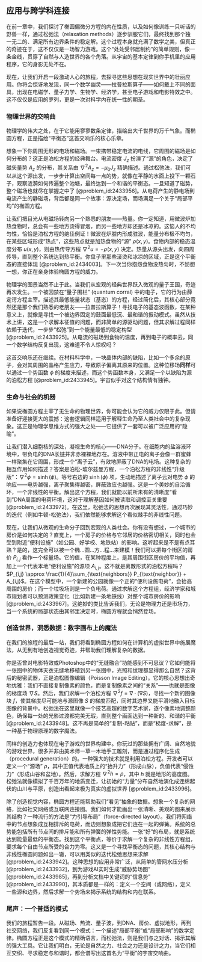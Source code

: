 ## 应用与跨学科连接

在前一章中，我们探讨了椭圆偏微分方程的内在性质，以及如何像训练一只听话的野兽一样，通过松弛法（relaxation methods）逐步驯服它们，最终找到那个独一无二的、满足所有边界条件的稳定解。这个过程本身就充满了数学之美，但真正的奇迹在于，这不仅仅是一场智力游戏。这个“处处受邻居制约”的简单规则，像一条金线，贯穿了自然与人造世界的各个角落。从宇宙的基本定律到你手机里的应用程序，它的身影无处不在。

现在，让我们开启一段激动人心的旅程，去探寻这些思想在现实世界中的壮丽应用。你将会惊讶地发现，同一个数学幽灵——拉普拉斯算子——如何戴上不同的面具，出现在电磁学、量子力学、生物学、经济学，甚至电子游戏和电影特效之中。这不仅仅是应用的罗列，更是一次对科学内在统一性的朝圣。

### 物理世界的交响曲

物理学的伟大之处，在于它能用寥寥数条定律，描绘出大千世界的万千气象。而椭圆方程，正是描绘“平衡态”这首交响乐的核心乐章。

想象一下你周围无形的电场和磁场。一束携带稳定电流的电线，它周围的磁场是如何分布的？这正是泊松方程的经典舞台。电流密度 $J_z$ 扮演了“源”的角色，决定了磁矢量势 $A_z$ 的分布，其关系由 $\nabla^2 A_z = -\mu_0 J_z$ 精确描述。通过松弛法，我们可以从这个源出发，一步步计算出空间每一点的势，就像在平静的水面上投下一颗石子，观察涟漪如何传遍整个池塘，最终达到一个和谐的平衡态。一旦知道了磁势，整个磁场也就尽在掌握之中了 [@problem_id:2433956]。从电荷产生的静电场到电流产生的静磁场，背后都是同一个故事：源决定场，而场满足一个关于“局部平均”的椭圆方程。

让我们把目光从电磁场转向另一个熟悉的朋友——热量。你一定知道，用微波炉加热食物时，总会有一些地方烫得冒烟，而另一些地方却还是冰凉的。这恼人的不均匀性，恰恰是泊松方程的绝佳例证！微波在炉腔内形成驻波，能量分布极不均匀，在某些区域形成“热点”，这些热点就是加热食物的“源” $\rho(x,y)$。食物内部的稳态温度分布 $u(x,y)$，则由热传导方程 $\nabla^2 u = -\rho(x,y)$ 决定。热量从源头出发，向四周传导，直到整个系统达到热平衡。你盘子里那些滚烫和冰凉的区域，正是这个平衡态的直接体现 [@problem_id:2434003]。下一次当你抱怨食物没热匀时，不妨想一想，你正在亲身体验椭圆方程的威力。

物理学的图景当然不止于此。当我们从宏观的经典世界跃入微观的量子王国，奇迹再次发生。一个被囚禁在“量子围栏” (quantum corral) 中的电子，它的行为由薛定谔方程主宰。描述其最低能量状态（基态）的方程，经过简化后，其核心部分竟然还是那个我们熟悉的老朋友——拉普拉斯算子！寻找电子的基态波函数，在某种意义上，就像是寻找一个被边界固定的鼓面最低沉、最和谐的振动模式。虽然从技术上讲，这是一个求解本征值的问题，而非简单的源驱动问题，但其求解过程同样依赖于迭代，一步步“松弛”到一个能量最低的稳定构型 [@problem_id:2433925]。从电流的磁场到食物的温度，再到电子的概率云，同一个数学结构反复出现，这难道不令人惊叹吗？

这首交响乐还在继续。在材料科学中，一块晶体内部的缺陷，比如一个多余的原子，会对其周围的晶格产生应力，导致原子偏离其原来的位置。这种位移场**同样**可以通过一个势函数 $\phi$ 的梯度来描述，而这个势函数本身，又满足一个以缺陷为源的泊松方程 [@problem_id:2433945]。宇宙似乎对这个结构情有独钟。

### 生命与社会的机器

如果说椭圆方程主宰了无生命的物理世界，你可能会认为它的威力仅限于此。但请准备好迎接更大的震撼：这套逻辑同样适用于解释生命乃至人类社会中的复杂现象。这正是物理学思维方式的强大之处——它提供了一套可以被广泛应用的“隐喻”。

让我们潜入细胞核的深处，凝视生命的核心——DNA分子。在细胞内的盐溶液环境中，带负电的DNA长链并非赤裸裸地存在。溶液中带正电的离子会像一群蜜蜂一样聚集在它周围，形成一个“离子云”，有效地屏蔽了DNA的电场。这种复杂的相互作用如何描述？答案是泊松-玻尔兹曼方程，一个泊松方程的非线性“升级版”：$\nabla^2 \phi = \sinh(\phi)$。等号右边的 $\sinh(\phi)$ 项，生动地描述了离子云对电势 $\phi$ 的响应——电势越强，离子聚集得越密，屏蔽效应也越强。这是一个美妙的自洽循环，一个非线性的平衡。解出这个方程，我们就能以前所未有的清晰度“看到”DNA周围的电荷环境，这对于理解基因如何被读取和调控至关重要 [@problem_id:2433972]。在这里，松弛法的思想再次展现其灵活性，通过巧妙的迭代（例如牛顿-松弛法），我们依然能够求解这个看似棘手的非线性问题。

现在，让我们从微观的生命分子回到宏观的人类社会。你有没有想过，一个城市的房价是如何决定的？直觉上，一个房子的价格与它邻居的价格密切相关，同时也会受到附近“便利设施”（如公园、好学校、地铁站）的影响。这听起来是不是有点耳熟？是的，这完全可以被一个椭...圆...方...程...来建模！我们可以把每个街区的房价 $P_{i,j}$ 看作一个标量场。它的值，在某种程度上，是其周围街区房价的平均值，再加上一个代表本地“便利设施”的源项 $A_{i,j}$。这不就是离散形式的泊松方程吗？ $P_{i,j} \approx \frac{1}{4}\sum_{\text{neighbors}} P_{\text{neighbor}} + A_{i,j}$。在这个模型中，一个新建的公园就像一个正的“便利设施电荷”，会抬高周围的房价；而一个垃圾场则是一个负电荷。通过求解这个方程组，经济学家和城市规划者可以预测政策变化（比如新建一条地铁线）对整个城市房价的影响 [@problem_id:2433967]。这绝妙的类比告诉我们，无论是物理力还是市场力，当一个系统的局部状态由其邻里决定时，椭圆方程就会悄然登场。

### 创造世界，洞悉数据：数字画布上的魔法

在我们的旅程的最后一站，我们将看到椭圆方程如何在计算机的虚拟世界中施展魔法，从无到有地创造视觉奇迹，并帮助我们理解复杂的数据。

你是否曾对电影特效或Photoshop中的“无缝融合”功能感到不可思议？它如何能将一张图中的物体天衣无缝地移植到另一张图中，光照和纹理都显得那么自然？这背后的秘密武器，正是泊松图像编辑（Poisson Image Editing）。它的核心思想出奇地优雅：我们不直接复制像素的颜色，而是复制像素之间的“关系”——也就是图像的梯度场 $\nabla S$。然后，我们求解一个泊松方程 $\nabla^2 f = \nabla \cdot (\nabla S)$，寻找一个新的图像块 $f$，使其梯度尽可能地与源图像 $S$ 的梯度匹配，同时其边界又能平滑地融入目标图像的背景中。松弛法在这里就像一个技艺高超的数字艺术家，逐个像素地调整颜色，确保每一处的光影过渡都完美无瑕，直到整个画面达到一种新的、和谐的平衡 [@problem_id:2433948]。这不再是简单的“复制-粘贴”，而是“梯度-求解”，是一种基于物理原理的数字魔法。

同样的创造力也体现在电子游戏的世界构建中。你玩过的那些拥有广阔、自然地貌的游戏世界，很多并非由美术师一草一木地手工雕刻，而是通过程序化生成（procedural generation）的。一种强大的技术就是利用泊松方程。开发者可以定义一个“源场” $\rho$，其中正值代表地质上的“抬升力”（形成山脉），负值代表“侵蚀力”（形成山谷和盆地）。然后，求解方程 $\nabla^2 h = \rho$，其中 $h$ 就是地形的高度图。松弛法就像模拟了千百万年的地质变迁，让初始的“力量”分布自然地演化成连绵起伏的山川与平原，创造出看起来极为真实的虚拟世界 [@problem_id:2433996]。

除了创造视觉内容，椭圆方程还能帮助我们“看见”抽象的数据。想象一个复杂的网络，比如社交网络或互联网连接图。我们如何才能画出一张清晰、美观的图来展示其结构？一种流行的方法是“力引导布局”（force-directed layout）。我们将网络中的节点想象成互相排斥的电荷，而边则想象成把它们连在一起的弹簧。系统的总势能包括所有节点间的排斥能和所有弹簧的弹性势能。一张“好”的布局，就是系统达到能量最低的平衡态。找到这个平衡点，等价于求解一个复杂的非线性方程组，要求每个自由节点所受的合力为零。这又是一个寻找平衡态的问题，其核心结构与非线性椭圆问题如出一辙，可以用类似的迭代松弛思想来求解 [@problem_id:2433942]。这种思想的应用非常广泛，从简单的管网水压分析 [@problem_id:2433932]，到为游戏AI实时生成“威胁势场图” [@problem_id:2433985]，再到分析文档中关键词的“信息势” [@problem_id:2433990]，其本质都是一样的：定义一个空间（或网络），定义一些源和边界，然后求解一个势场来揭示系统的结构和内在联系。

### 尾声：一个普适的模式

我们的旅程暂告一段。从磁场、热流、量子波，到DNA、房价、虚拟地形，再到社交网络，我们反复看到同一个模式：一个描述“局部平衡”或“局部影响”的数学定律。椭圆方程正是这个模式的精确语言，而松弛法，则是我们与之对话、揭示其解的强大工具。它让我们明白，无论是自然之力、社会之力还是设计之力，当它们相互交织、寻求稳定与和谐时，都会谱写出这首名为“平衡”的宇宙交响曲。